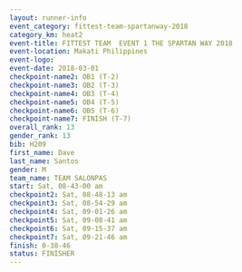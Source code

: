 ```yaml
---
layout: runner-info 
event_category: fittest-team-spartanway-2018 
category_km: heat2 
event-title: FITTEST TEAM  EVENT 1 THE SPARTAN WAY 2018 
event-location: Makati Philippines 
event-logo: 
event-date: 2018-03-01 
checkpoint-name2: OB1 (T-2) 
checkpoint-name3: OB2 (T-3) 
checkpoint-name4: OB3 (T-4) 
checkpoint-name5: OB4 (T-5) 
checkpoint-name6: OB5 (T-6) 
checkpoint-name7: FINISH (T-7) 
overall_rank: 13
gender_rank: 13
bib: H209
first_name: Dave
last_name: Santos
gender: M
team_name: TEAM SALONPAS
start: Sat, 08-43-00 am
checkpoint2: Sat, 08-48-13 am
checkpoint3: Sat, 08-54-29 am
checkpoint4: Sat, 09-01-26 am
checkpoint5: Sat, 09-08-41 am
checkpoint6: Sat, 09-15-37 am
checkpoint7: Sat, 09-21-46 am
finish: 0-38-46
status: FINISHER
---
```

